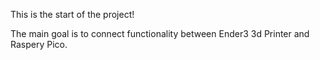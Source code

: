 This is the start of the project!

The main goal is to connect functionality between Ender3 3d Printer and Raspery Pico.
